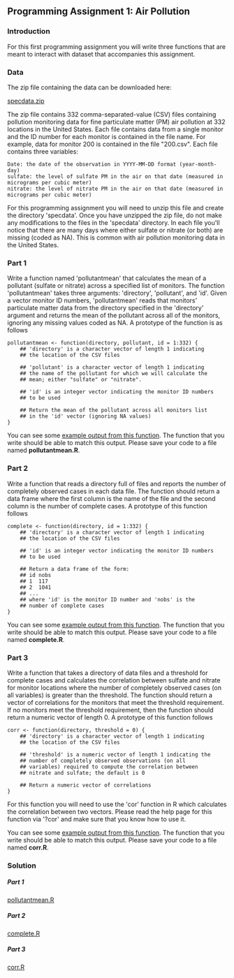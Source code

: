 ## Programming Assignment 1: Air Pollution

### Introduction
For this first programming assignment you will write three functions that are meant to interact with dataset that accompanies this assignment.  

### Data
The zip file containing the data can be downloaded here:

[specdata.zip](https://d396qusza40orc.cloudfront.net/rprog%2Fdata%2Fspecdata.zip)

The zip file contains 332 comma-separated-value (CSV) files containing pollution monitoring data for fine particulate matter (PM) air pollution at 332 locations in the United States. Each file contains data from a single monitor and the ID number for each monitor is contained in the file name. For example, data for monitor 200 is contained in the file "200.csv". Each file contains three variables:

    Date: the date of the observation in YYYY-MM-DD format (year-month-day)
    sulfate: the level of sulfate PM in the air on that date (measured in micrograms per cubic meter)
    nitrate: the level of nitrate PM in the air on that date (measured in micrograms per cubic meter)

For this programming assignment you will need to unzip this file and create the directory 'specdata'. Once you have unzipped the zip file, do not make any modifications to the files in the 'specdata' directory. In each file you'll notice that there are many days where either sulfate or nitrate (or both) are missing (coded as NA). This is common with air pollution monitoring data in the United States.

### Part 1
Write a function named 'pollutantmean' that calculates the mean of a pollutant (sulfate or nitrate) across a specified list of monitors. The function 'pollutantmean' takes three arguments: 'directory', 'pollutant', and 'id'. Given a vector monitor ID numbers, 'pollutantmean' reads that monitors' particulate matter data from the directory specified in the 'directory' argument and returns the mean of the pollutant across all of the monitors, ignoring any missing values coded as NA. A prototype of the function is as follows

    pollutantmean <- function(directory, pollutant, id = 1:332) {
        ## 'directory' is a character vector of length 1 indicating
        ## the location of the CSV files

        ## 'pollutant' is a character vector of length 1 indicating
        ## the name of the pollutant for which we will calculate the
        ## mean; either "sulfate" or "nitrate".

        ## 'id' is an integer vector indicating the monitor ID numbers
        ## to be used

        ## Return the mean of the pollutant across all monitors list
        ## in the 'id' vector (ignoring NA values)
    }

You can see some [example output from this function](https://d396qusza40orc.cloudfront.net/rprog%2Fdoc%2Fpollutantmean-demo.html). The function that you write should be able to match this output. Please save your code to a file named **pollutantmean.R**.

### Part 2  
Write a function that reads a directory full of files and reports the number of completely observed cases in each data file. The function should return a data frame where the first column is the name of the file and the second column is the number of complete cases. A prototype of this function follows

    complete <- function(directory, id = 1:332) {
        ## 'directory' is a character vector of length 1 indicating
        ## the location of the CSV files

        ## 'id' is an integer vector indicating the monitor ID numbers
        ## to be used
        
        ## Return a data frame of the form:
        ## id nobs
        ## 1  117
        ## 2  1041
        ## ...
        ## where 'id' is the monitor ID number and 'nobs' is the
        ## number of complete cases
    }

You can see some [example output from this function](https://d396qusza40orc.cloudfront.net/rprog%2Fdoc%2Fcomplete-demo.html). The function that you write should be able to match this output. Please save your code to a file named **complete.R**. 

### Part 3  
Write a function that takes a directory of data files and a threshold for complete cases and calculates the correlation between sulfate and nitrate for monitor locations where the number of completely observed cases (on all variables) is greater than the threshold. The function should return a vector of correlations for the monitors that meet the threshold requirement. If no monitors meet the threshold requirement, then the function should return a numeric vector of length 0. A prototype of this function follows

    corr <- function(directory, threshold = 0) {
        ## 'directory' is a character vector of length 1 indicating
        ## the location of the CSV files

        ## 'threshold' is a numeric vector of length 1 indicating the
        ## number of completely observed observations (on all
        ## variables) required to compute the correlation between
        ## nitrate and sulfate; the default is 0

        ## Return a numeric vector of correlations
    }

For this function you will need to use the 'cor' function in R which calculates the correlation between two vectors. Please read the help page for this function via '?cor' and make sure that you know how to use it.

You can see some [example output from this function](https://d396qusza40orc.cloudfront.net/rprog%2Fdoc%2Fcorr-demo.html). The function that you write should be able to match this output. Please save your code to a file named **corr.R**. 

### Solution  

##### Part 1  
[pollutantmean.R](https://github.com/altaafkhan/2_R_Programming/blob/master/pollutantmean.R)

##### Part 2  
[complete.R](https://github.com/altaafkhan/2_R_Programming/blob/master/complete.R)

##### Part 3  
[corr.R](https://github.com/altaafkhan/2_R_Programming/blob/master/corr.R)
